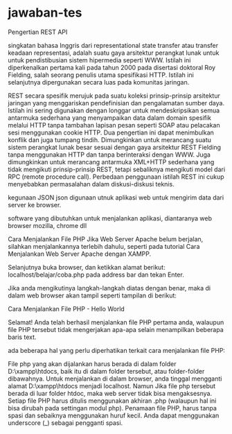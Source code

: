 # jawaban-tes

Pengertian REST API

singkatan bahasa Inggris dari representational state transfer atau transfer keadaan representasi, adalah suatu gaya arsitektur perangkat lunak untuk untuk pendistibusian sistem hipermedia seperti WWW. Istilah ini diperkenalkan pertama kali pada tahun 2000 pada disertasi doktoral Roy Fielding, salah seorang penulis utama spesifikasi HTTP. Istilah ini selanjutnya dipergunakan secara luas pada komunitas jaringan.

REST secara spesifik merujuk pada suatu koleksi prinsip-prinsip arsitektur jaringan yang menggariskan pendefinisian dan pengalamatan sumber daya. Istilah ini sering digunakan dengan longgar untuk mendeskripsikan semua antarmuka sederhana yang menyampaikan data dalam domain spesifik melalui HTTP tanpa tambahan lapisan pesan seperti SOAP atau pelacakan sesi menggunakan cookie HTTP. Dua pengertian ini dapat menimbulkan konflik dan juga tumpang tindih. Dimungkinkan untuk merancang suatu sistem perangkat lunak besar sesuai dengan gaya arsitektur REST Fielding tanpa menggunakan HTTP dan tanpa berinteraksi dengan WWW. Juga dimungkinkan untuk merancang antarmuka XML+HTTP sederhana yang tidak mengikuti prinsip-prinsip REST, tetapi sebaliknya mengikuti model dari RPC (remote procedure call). Perbedaan penggunaan istilah REST ini cukup menyebabkan permasalahan dalam diskusi-diskusi teknis.

kegunaan JSON 
json digunaan utnuk aplikasi web untuk mengirim data dari server ke browser.

software yang dibutuhkan untuk menjalankan aplikasi, diantaranya web browser mozilla, chrome dll

Cara Menjalankan File PHP
Jika Web Server Apache belum berjalan, silahkan menjalankannya terlebih dahulu, seperti pada tutorial Cara Menjalankan Web Server Apache dengan XAMPP.

Selanjutnya buka browser, dan ketikkan alamat berikut: localhost/belajar/coba.php pada address bar dan tekan Enter.

Jika anda mengikutinya langkah-langkah diatas dengan benar, maka di dalam web browser akan tampil seperti tampilan di berikut:

Cara Menjalankan File PHP - Hello World

Selamat! Anda telah berhasil menjalankan file PHP pertama anda, walaupun file PHP tersebut tidak mengerjakan apa-apa selain menampilkan beberapa baris text.

ada beberapa hal yang perlu diperhatikan terkait cara menjalankan file PHP:

File php yang akan dijalankan harus berada di dalam folder D:\xampp\htdocs, baik itu di dalam folder tersebut, atau folder-folder dibawahnya. Untuk menjalankan di dalam browser, anda tinggal mengganti alamat D:\xampp\htdocs menjadi localhost. Namun Jika file php tersebut berada di luar folder htdoc, maka web server tidak bisa mengaksesnya.
Setiap file PHP harus ditulis menggunakan akhiran .php (walaupun hal ini bisa dirubah pada settingan modul php).
Penamaan file PHP, harus tanpa spasi dan sebaiknya menggunakan huruf kecil. Anda dapat menggunakan underscore (_) sebagai pengganti spasi.
